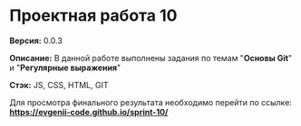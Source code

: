 # Проектная работа 10

**Версия:** 0.0.3

**Описание:** В данной работе выполнены задания по темам "**Основы Git**" и "**Регулярные выражения**"

**Стэк:** JS, CSS, HTML, GIT

Для просмотра финального результата необходимо перейти по ссылке:
**https://evgenii-code.github.io/sprint-10/**